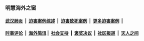 
### 明慧海外之窗

####  [武汉肺炎](indexes/365.md?t=06162101) &nbsp;|&nbsp;  [迫害案例综述](indexes/328.md?t=06162101) &nbsp;|&nbsp; [迫害致死案例](indexes/277.md?t=06162101)  &nbsp;|&nbsp; [更多迫害案例](indexes/81.md?t=06162101)  &nbsp;|&nbsp; 
####  [时事评论](indexes/19.md?t=06162101) &nbsp;|&nbsp; [海外简讯](indexes/245.md?t=06162101)&nbsp;|&nbsp;  [社会支持](indexes/140.md?t=06162101) &nbsp;|&nbsp; [褒奖决议](indexes/282.md?t=06162101) &nbsp;|&nbsp; [社区报道](indexes/91.md?t=06162101)  &nbsp;|&nbsp; [天人之间](indexes/78.md?t=06162101) 

